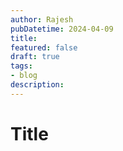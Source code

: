 ```yaml
---
author: Rajesh
pubDatetime: 2024-04-09
title: 
featured: false
draft: true
tags:
- blog
description:
---
```


# Title
